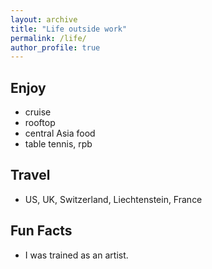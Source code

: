 ```yaml
---
layout: archive
title: "Life outside work"
permalink: /life/
author_profile: true
---
```


## Enjoy
- cruise
- rooftop
- central Asia food
- table tennis, rpb

## Travel
- US, UK, Switzerland, Liechtenstein, France

## Fun Facts
- I was trained as an artist.


<!--
Hobbies & Interests
- I've completed two marathons
- I collect vintage camera equipment

- My favorite cuisine is
-->

